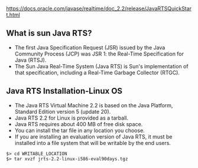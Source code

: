 https://docs.oracle.com/javase/realtime/doc_2.2/release/JavaRTSQuickStart.html

What is sun Java RTS?
----------------------
- The first Java Specification Request (JSR) issued by the Java Community Process (JCP) was
  JSR 1: the Real-Time Specification for Java (RTSJ).
- The Sun Java Real-Time System (Java RTS) is Sun's implementation of that specification,
  including a Real-Time Garbage Collector (RTGC).

Java RTS Installation-Linux OS
-------------------------------
- The Java RTS Virtual Machine 2.2 is based on the Java Platform, Standard Edition version 5 (update 20).
- Java RTS 2.2 for Linux is provided as a tarball.
- Java RTS requires about 400 MB of free disk space.
- You can install the tar file in any location you choose.
- If you are installing an evaluation version of Java RTS, it must be installed
  into a file system that will be writable by the end users.

```
$> cd WRITABLE_LOCATION
$> tar xvzf jrts-2.2-linux-i586-eval90days.tgz
```

